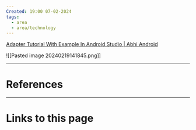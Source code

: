 ```yaml
---
Created: 19:00 07-02-2024
tags:
  - area
  - area/technology
---
```



[Adapter Tutorial With Example In Android Studio | Abhi Android](https://abhiandroid.com/ui/adapter#gsc.tab=0)



![[Pasted image 20240219141845.png]]

--- 
# References



--- 
# Links to this page

